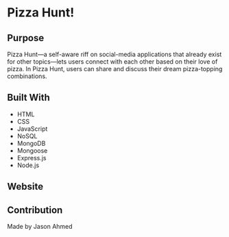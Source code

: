 # Pizza Hunt!

## Purpose
Pizza Hunt—a self-aware riff on social-media applications that already exist for other topics—lets users connect with each other based on their love of pizza. In Pizza Hunt, users can share and discuss their dream pizza-topping combinations.

## Built With
* HTML
* CSS
* JavaScript
* NoSQL
* MongoDB
* Mongoose
* Express.js
* Node.js

## Website

## Contribution
Made by Jason Ahmed